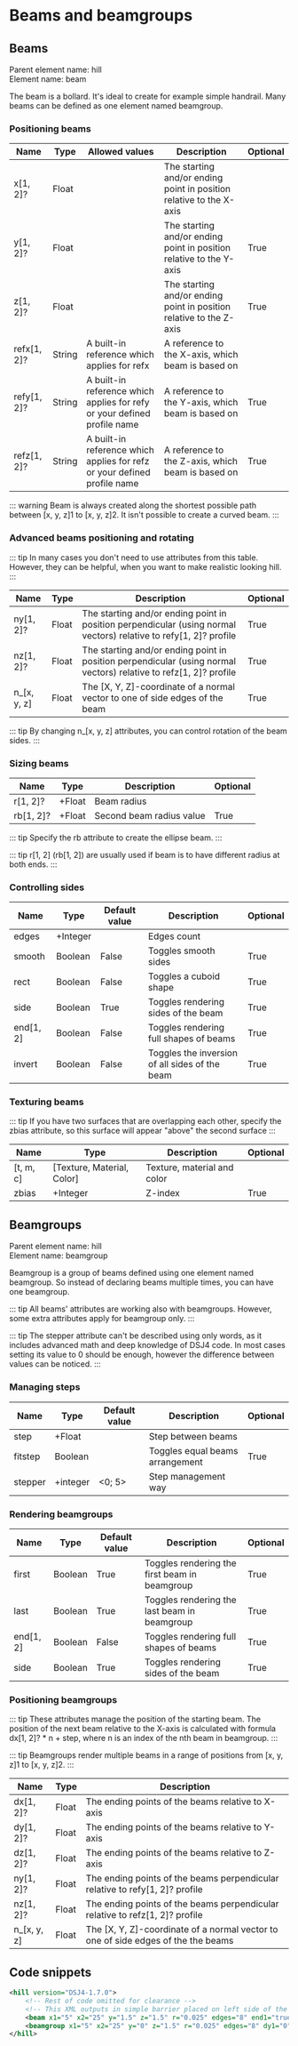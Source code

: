 # Beams and beamgroups

## Beams

Parent element name: hill\
Element name: beam

The beam is a bollard. It's ideal to create for example simple handrail. Many beams can be defined as one element named beamgroup.

### Positioning beams

| Name        | Type   | Allowed values                                                           | Description                                                         | Optional |
| ----------- | ------ | ------------------------------------------------------------------------ | ------------------------------------------------------------------- | -------- |
| x[1, 2]?    | Float  |                                                                          | The starting and/or ending point in position relative to the X-axis |          |
| y[1, 2]?    | Float  |                                                                          | The starting and/or ending point in position relative to the Y-axis | True     |
| z[1, 2]?    | Float  |                                                                          | The starting and/or ending point in position relative to the Z-axis | True     |
| refx[1, 2]? | String | A built-in reference which applies for refx                              | A reference to the X-axis, which beam is based on                   |          |
| refy[1, 2]? | String | A built-in reference which applies for refy or your defined profile name | A reference to the Y-axis, which beam is based on                   | True     |
| refz[1, 2]? | String | A built-in reference which applies for refz or your defined profile name | A reference to the Z-axis, which beam is based on                   | True     |

::: warning
Beam is always created along the shortest possible path between [x, y, z]1 to [x, y, z]2. It isn't possible to create a curved beam.
:::

### Advanced beams positioning and rotating

::: tip
In many cases you don't need to use attributes from this table. However, they can be helpful, when you want to make realistic looking hill.  
:::

| Name        | Type   | Description                                                                                                       | Optional |
| ----------- | ------ | ----------------------------------------------------------------------------------------------------------------- | -------- |
| ny[1, 2]?   | Float  | The starting and/or ending point in position perpendicular (using normal vectors) relative to refy[1, 2]? profile | True     |
| nz[1, 2]?   | Float  | The starting and/or ending point in position perpendicular (using normal vectors) relative to refz[1, 2]? profile | True     |
| n_[x, y, z] | Float  | The [X, Y, Z]-coordinate of a normal vector to one of side edges of the beam                                      | True     |

::: tip
By changing n_[x, y, z] attributes, you can control rotation of the beam sides. 
:::

### Sizing beams

| Name      | Type   | Description                   | Optional |
| --------- | ------ | ----------------------------- | -------- |
| r[1, 2]?  | +Float | Beam radius                   |          |
| rb[1, 2]? | +Float | Second beam radius value      | True     |

::: tip
Specify the rb attribute to create the ellipse beam.
:::

::: tip
r[1, 2] (rb[1, 2]) are usually used if beam is to have different radius at both ends. 
:::

### Controlling sides

| Name      | Type     | Default value | Description                                    | Optional |
| --------- | -------- | ------------- | ---------------------------------------------- | -------- |
| edges     | +Integer |               | Edges count                                    |          |
| smooth    | Boolean  | False         | Toggles smooth sides                           | True     |
| rect      | Boolean  | False         | Toggles a cuboid shape                         | True     |
| side      | Boolean  | True          | Toggles rendering sides of the beam            | True     |
| end[1, 2] | Boolean  | False         | Toggles rendering full shapes of beams         | True     |
| invert    | Boolean  | False         | Toggles the inversion of all sides of the beam | True     |

### Texturing beams

::: tip
If you have two surfaces that are overlapping each other, specify the zbias attribute, so this surface will appear "above" the second surface
:::

| Name      | Type                       | Description                 | Optional |
| --------- | -------------------------- | --------------------------- | -------- |
| [t, m, c] | [Texture, Material, Color] | Texture, material and color |          |
| zbias     | +Integer                   | Z-index                     | True     |

## Beamgroups

Parent element name: hill\
Element name: beamgroup

Beamgroup is a group of beams defined using one element named beamgroup. So instead of declaring beams multiple times, you can have one beamgroup.

::: tip
All beams' attributes are working also with beamgroups. However, some extra attributes apply for beamgroup only.
:::

::: tip
The stepper attribute can't be described using only words, as it includes advanced math and deep knowledge of DSJ4 code. In most cases setting its value to 0 should be enough, however the difference between values can be noticed.
:::

### Managing steps

| Name    | Type     | Default value | Description                     | Optional |
| ------- | -------- | ------------- | ------------------------------- | -------- |
| step    | +Float   |               | Step between beams              |          |
| fitstep | Boolean  |               | Toggles equal beams arrangement | True     |
| stepper | +integer | <0; 5>        | Step management way             |          |

### Rendering beamgroups

| Name      | Type    | Default value | Description                                   | Optional |
| --------- | ------- | ------------- | --------------------------------------------- | -------- |
| first     | Boolean | True          | Toggles rendering the first beam in beamgroup | True     |
| last      | Boolean | True          | Toggles rendering the last beam in beamgroup  | True     |
| end[1, 2] | Boolean | False         | Toggles rendering full shapes of beams        | True     |
| side      | Boolean | True          | Toggles rendering sides of the beam           | True     |

### Positioning beamgroups

::: tip
These attributes manage the position of the starting beam. The position of the next beam relative to the X-axis is calculated with formula dx[1, 2]? * n + step, where n is an index of the nth beam in beamgroup.
:::

::: tip
Beamgroups render multiple beams in a range of positions from [x, y, z]1 to [x, y, z]2.
:::

| Name        | Type  | Description                                                                       |
| ----------- | ----- | --------------------------------------------------------------------------------- |
| dx[1, 2]?   | Float | The ending points of the beams relative to X-axis                                 |
| dy[1, 2]?   | Float | The ending points of the beams relative to Y-axis                                 |
| dz[1, 2]?   | Float | The ending points of the beams relative to Z-axis                                 |
| ny[1, 2]?   | Float | The ending points of the beams perpendicular relative to refy[1, 2]? profile      |
| nz[1, 2]?   | Float | The ending points of the beams perpendicular relative to refz[1, 2]? profile      |
| n_[x, y, z] | Float | The [X, Y, Z]-coordinate of a normal vector to one of side edges of the the beams | 

## Code snippets

``` xml
<hill version="DSJ4-1.7.0">
    <!-- Rest of code omitted for clearance -->
    <!-- This XML outputs in simple barrier placed on left side of the inrun. -->
    <beam x1="5" x2="25" y="1.5" z="1.5" r="0.025" edges="8" end1="true" end2="true" smooth="true" t="Textures\metal.png" m="Materials\metal.xml" c="0x505050" refx="inrun" refy="inrun-top"/>
    <beamgroup x1="5" x2="25" y="0" z="1.5" r="0.025" edges="8" dy1="0" dy2="1.5" end1="false" end2="true" smooth="true" stepper="1" step="1" t="Textures\metal.png" m="Materials\metal.xml" c="0x505050" refx="inrun" refy="inrun-top"/>
</hill>
```
